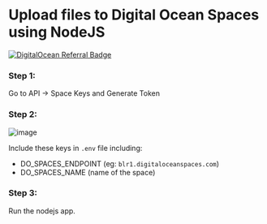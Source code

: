 # Upload files to Digital Ocean Spaces using NodeJS
[![DigitalOcean Referral Badge](https://web-platforms.sfo2.digitaloceanspaces.com/WWW/Badge%203.svg)](https://www.digitalocean.com/?refcode=d800c147659a&utm_campaign=Referral_Invite&utm_medium=Referral_Program&utm_source=badge)

### Step 1:
Go to API -> Space Keys and Generate Token 

### Step 2: 
![image](https://github.com/codewithrabeeh/digitalocean-file-upload/assets/65481473/e0a81537-b64f-4db1-bcaf-366329139acf)

Include these keys in `.env` file including:
- DO_SPACES_ENDPOINT (eg: `blr1.digitaloceanspaces.com`)
- DO_SPACES_NAME (name of the space)

### Step 3:
Run the nodejs app.

